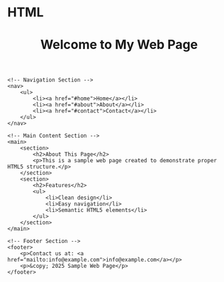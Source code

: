 # HTML
<!DOCTYPE html>
<html lang="en">
<head>
    <meta charset="UTF-8">
    <meta name="viewport" content="width=device-width, initial-scale=1.0">
    <title>Sample Web Page</title>
</head>
<body>
    <!-- Header Section -->
    <header>
        <h1>Welcome to My Web Page</h1>
    </header>

    <!-- Navigation Section -->
    <nav>
        <ul>
            <li><a href="#home">Home</a></li>
            <li><a href="#about">About</a></li>
            <li><a href="#contact">Contact</a></li>
        </ul>
    </nav>

    <!-- Main Content Section -->
    <main>
        <section>
            <h2>About This Page</h2>
            <p>This is a sample web page created to demonstrate proper HTML5 structure.</p>
        </section>
        <section>
            <h2>Features</h2>
            <ul>
                <li>Clean design</li>
                <li>Easy navigation</li>
                <li>Semantic HTML5 elements</li>
            </ul>
        </section>
    </main>

    <!-- Footer Section -->
    <footer>
        <p>Contact us at: <a href="mailto:info@example.com">info@example.com</a></p>
        <p>&copy; 2025 Sample Web Page</p>
    </footer>
</body>
</html>
